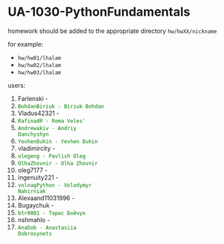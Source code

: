# UA-1030-PythonFundamentals

homework should be added to the appropriate directory `hw/hwXX/nickname`

for example:
* `hw/hw01/lhalam`
* `hw/hw02/lhalam`
* `hw/hw03/lhalam`

users:
1. Farlenski - 
2. <code style="color: Green">BohdanBiriuk - Biriuk Bohdan</code>
3. Vladus42321 - 
4. <code style="color: Green">RafinadR - Roma Veles'</code>
5. <code style="color: Green">Andrewakiv - Andriy Danchyshyn</code>
6. <code style="color: Green">YevhenDuhin - Yevhen Duhin</code>
7. vladimircity - 
8. <code style="color: Green">olegeng - Pavlish Oleg</code>
9. <code style="color: Green">OlhaZhovnir - Olha Zhovnir</code>
10. oleg7177 - 
11. ingenuity221 - 
12. <code style="color: Green">volnagPython - Volodymyr Nahirniak</code>
13. Alexaand11031996 -
14. Bugaychuk -
15. <code style="color: Green">btr0001 - Тарас Бойчук</code>
16. nshmahlo - 
17. <code style="color: Green">AnaDob - Anastasiia Dobrosynets</code>

